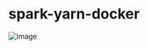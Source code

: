 # spark-yarn-docker

![image](https://github.com/seongcheollee/spark-yarn-docker/assets/59824783/6006a75a-8386-4ce1-9692-e7bd675d491d)



